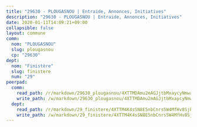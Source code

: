 ```yaml
---
title: "29630 - PLOUGASNOU | Entraide, Annonces, Initiatives"
description: "29630 - PLOUGASNOU | Entraide, Annonces, Initiatives"
date: 2020-01-11T14:09:21+09:00
collapsible: false
layout: commune
comm:
  nom: "PLOUGASNOU"
  slug: plougasnou
  cp: "29630"
dept:
  nom: "Finistère"
  slug: finistere
  num: "29"
peerpad:
  comm:
    read_path: /r/markdown/29630_plougasnou/4XTTMDAmu2mAGJjtbMxaycyNmwaRpd1h5xGWnvBSVfT4mkVuq
    write_path: /w/markdown/29630_plougasnou/4XTTMDAmu2mAGJjtbMxaycyNmwaRpd1h5xGWnvBSVfT4mkVuq-K3TgV52gFybdfLsQCWGrvk7gZPYSBnwnRBDnfD2fwfRPisRK4HPcSQ9XHf16FxNBVb4dA2AFFqLRhL2TDexaEyPe7vsXFANrNUc8Nis2FQSoiRPxbDJvtY9AAiqvsFrm5jFY9KbM
  dept:
    read_path: /r/markdown/29_finistere/4XTTM4K4sSN8E5nbCnrs5W4MfHv8SjkZXZkMiZwJKZCUFreuC
    write_path: /w/markdown/29_finistere/4XTTM4K4sSN8E5nbCnrs5W4MfHv8SjkZXZkMiZwJKZCUFreuC-K3TgUmttHvLKDBu5vxQ3oPzTia91UxXiaB3vEFjsHJiDiJD9aQfr6ibvcPa75Eo3oX7ob78s9tVxCKrtPM9bLAmDziVCSFjEgZbp3rqL8Ji8Q5aZhxfTcqkGX75WxHS6TQxtiQQ6
---
```


